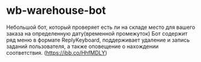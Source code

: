 # wb-warehouse-bot
Небольшой бот, который проверяет есть ли на складе место для вашего заказа на определенную дату(временной промежуток)
Бот содержит ряд меню в формате ReplyKeyboard, поддерживает удаление и запись заданий пользователя, а также оповещение о нахождении соответствия.
(https://ibb.co/HhfMDLY)
